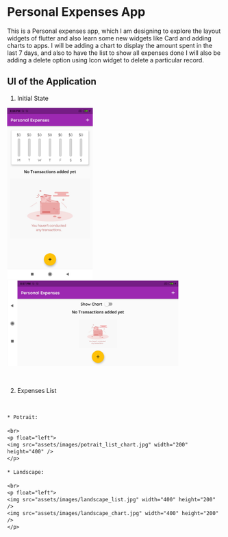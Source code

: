 # Personal Expenses App

This is a Personal expenses app, which I am designing to explore the layout widgets of flutter and also learn some new widgets like Card and adding charts to apps.
I will be adding a chart to display the amount spent in the last 7 days, and also to have the list to show all expenses done
I will also be adding a delete option using Icon widget to delete a particular record. 


## UI of the Application

1. Initial State

<p float="left">
  <img src="assets/images/potrait_emptylist.jpg" width="200" height="400" /> </t>
  <img src="assets/images/landscape_emptylist.jpg" width="400" height="200" />
</p>

<br>

2. Expenses List
<br>

    * Potrait:

    <br>
    <p float="left">
    <img src="assets/images/potrait_list_chart.jpg" width="200" height="400" />
    </p>

    * Landscape:

    <br>
    <p float="left">
    <img src="assets/images/landscape_list.jpg" width="400" height="200" />
    <img src="assets/images/landscape_chart.jpg" width="400" height="200" />
    </p>

